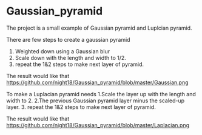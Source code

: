 # Gaussian_pyramid

The project is a small example of Gaussian pyramid and Luplcian pyramid.

There are few steps to create a gaussian pyramid
1. Weighted down using a Gaussian blur
2. Scale down with the length and width to 1/2.
3. repeat the 1&2 steps to make next layer of pyramid.

The result would like that 
https://github.com/night18/Gaussian_pyramid/blob/master/Gaussian.png

To make a Luplacian pyramid needs
1.Scale the layer up with the length and width to 2.
2.The previous Gaussian pyramid layer minus the scaled-up layer.
3. repeat the 1&2 steps to make next layer of pyramid.

The result would like that 
https://github.com/night18/Gaussian_pyramid/blob/master/Laplacian.png
